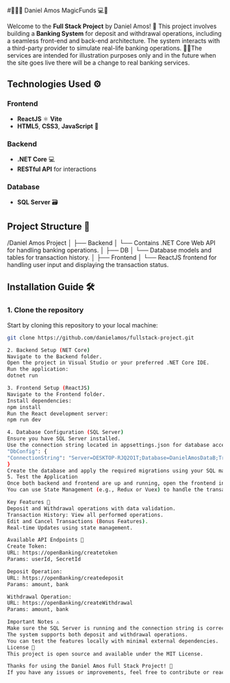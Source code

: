 #🦄🔮💲 Daniel Amos MagicFunds 💻🌟

Welcome to the **Full Stack Project** by Daniel Amos! 🚀 This project involves building a **Banking System** for deposit and withdrawal operations, 
including a seamless front-end and back-end architecture. 
The system interacts with a third-party provider to simulate real-life banking operations.
🔮💲The services are intended for illustration purposes only and in the future when the site goes live there will be a change to real banking services.

## Technologies Used ⚙️

### Frontend
- **ReactJS** ⚛️ **Vite**
- **HTML5**, **CSS3**, **JavaScript** 🎨

### Backend
- **.NET Core** 💻
- **RESTful API** for interactions

### Database
- **SQL Server** 🗃️

## Project Structure 📁

/Daniel Amos Project │ ├── Backend │ └── Contains .NET Core Web API for handling banking operations. │ ├── DB │ └── Database models and tables for transaction history. │ ├── Frontend │ └── ReactJS frontend for handling user input and displaying the transaction status.

## Installation Guide 🛠️

### 1. **Clone the repository**
   Start by cloning this repository to your local machine:
   ```bash
   git clone https://github.com/danielamos/fullstack-project.git

2. Backend Setup (NET Core)
Navigate to the Backend folder.
Open the project in Visual Studio or your preferred .NET Core IDE.
Run the application:
dotnet run

3. Frontend Setup (ReactJS)
Navigate to the Frontend folder.
Install dependencies:
npm install
Run the React development server:
npm run dev

4. Database Configuration (SQL Server)
Ensure you have SQL Server installed.
Use the connection string located in appsettings.json for database access:
"DbConfig": {
  "ConnectionString": "Server=DESKTOP-RJQ2O1T;Database=DanielAmosDataB;Trusted_Connection=True;TrustServerCertificate=True;"
}
Create the database and apply the required migrations using your SQL management tool.
5. Test the Application
Once both backend and frontend are up and running, open the frontend in a browser and test deposit and withdrawal operations.
You can use State Management (e.g., Redux or Vuex) to handle the transaction status and history dynamically.

Key Features 🔑
Deposit and Withdrawal operations with data validation.
Transaction History: View all performed operations.
Edit and Cancel Transactions (Bonus Features).
Real-time Updates using state management.

Available API Endpoints 🔌
Create Token:
URL: https://openBanking/createtoken
Params: userId, SecretId

Deposit Operation:
URL: https://openBanking/createdeposit
Params: amount, bank

Withdrawal Operation:
URL: https://openBanking/createWithdrawal
Params: amount, bank

Important Notes ⚠️
Make sure the SQL Server is running and the connection string is correct.
The system supports both deposit and withdrawal operations.
You can test the features locally with minimal external dependencies.
License 📄
This project is open source and available under the MIT License.

Thanks for using the Daniel Amos Full Stack Project! 🎉
If you have any issues or improvements, feel free to contribute or reach out. Let's build something great! 🚀✨
